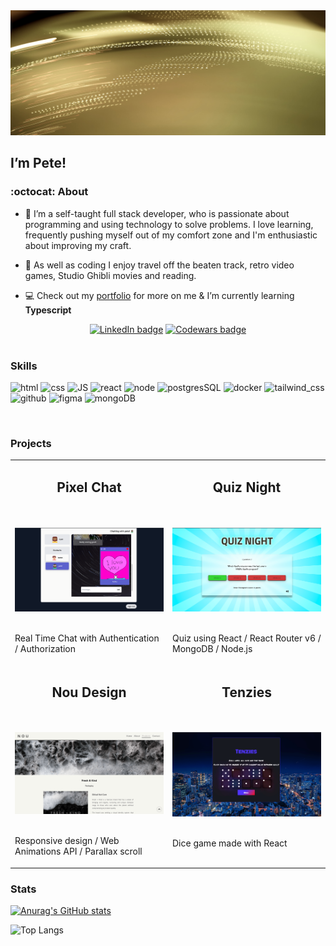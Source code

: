 <img src='./images/background-image.jpg' alt='banner' width='1000' height='200' style='object-fit: cover' />



##  I’m Pete! 
 
### :octocat: About 
- 👀 I’m a self-taught full stack developer, who is passionate about programming and using technology to solve problems. I love learning, frequently pushing myself out of my comfort zone and I'm enthusiastic about improving my craft.

- 👾 As well as coding I enjoy travel off the beaten track, retro video games, Studio Ghibli movies and reading.

- :computer: Check out my [portfolio](https://peterpilkington.com) for more on me & I’m currently learning **Typescript**


<div align='center'>
<a href='https://www.linkedin.com/in/peter-pilkington-322262107/' target="_blank"><img src='https://img.shields.io/badge/LinkedIn-0077B5?style=for-the-badge&logo=linkedin&logoColor=white' alt='LinkedIn badge'></a>
<a href='https://www.codewars.com/users/Pete7891' target="_blank"><img src='https://img.shields.io/badge/Codewars-B1361E?style=for-the-badge&logo=Codewars&logoColor=white' alt='Codewars badge'></a>
</div>
<br>





### Skills
<p align='left'>
<img src='https://img.icons8.com/color/2x/html-5--v2.png' alt='html' height='50px'/>
<img src='https://img.icons8.com/color/2x/css3.png' alt='css' height='50px'/>
<img src='https://img.icons8.com/color/2x/javascript.png' alt='JS' height='50px'/>
<img src='https://img.icons8.com/plasticine/2x/react.png' alt='react' height='50px'/>
<img src='https://img.icons8.com/color/2x/nodejs.png' alt='node' height='50px'/>
<img src='https://img.icons8.com/color/2x/postgreesql.png' alt='postgresSQL' height='50px'/>
<img src='https://img.icons8.com/fluency/2x/docker.png' alt='docker' height='50px'/>
<img src="https://img.icons8.com/color/48/tailwind_css.png" alt="tailwind_css" height="50"/>
<img src='https://img.icons8.com/color-glass/2x/github.png' alt='github' height='50px'/>
<img src='https://img.icons8.com/color/2x/figma.png' alt='figma' height='50px'/>
<img src='https://img.icons8.com/color/344/mongodb.png' alt='mongoDB' height='50px'/>
</p> 
<br>



### Projects
<table align="center">
    <tr>
        <td valign="top" width="50%">
            <h2 align="center">Pixel Chat</h2>
            <br>
            <br>
            <div height='275'>
                <a href='https://pilks-pixel-chat.netlify.app/'><img width="100%" src="./images/chat-img.png" alt="chat screenshot" width="300" ></a>
            </div>
            <br>
            <p>Real Time Chat with Authentication / Authorization</p>
        </td>
        <td valign="top" width="50%">
            <h2 align="center">Quiz Night</h2>
            <br>
            <br>
            <div height='275'>
                <a href='https://pete-quiz-night.netlify.app/'><img width="100%" height='100%' src="./images/quiz-img.png" alt="Quiz screenshot"></a>
            </div>
            <br>
            <p>Quiz using React / React Router v6 / MongoDB / Node.js </p>
        </td>
    </tr>
    <tr>
        <td valign="top" width="50%">
            <h2 align="center">Nou Design</h2>
            <br>
            <br>
            <div height='275'>
                <a href='https://noudesignstudio.vercel.app/'><img width="100%" height='100%' src="./images/nou.png" alt="nou design screenshot"></a>
            </div>
            <br>
            <p>Responsive design / Web Animations API / Parallax scroll</p>
        </td>      
        <td valign="top" width="50%">
            <h2 align="center">Tenzies</h2>
            <br>
            <br>
            <div height='275'>
                <a href='https://pilks-pixel.github.io/Tenzies-game/'><img width="100%" src="./images/tenzies-img.png" alt="tenzies screenshot" width="300" ></a>
            </div>
            <br>
            <p>Dice game made with React</p>
        </td>
    </tr>
</table>

### Stats 

[![Anurag's GitHub stats](https://github-readme-stats.vercel.app/api?username=pilks-pixel&show_icons=true&theme=tokyonight)](https://github.com/anuraghazra/github-readme-stats)


![Top Langs](https://github-readme-stats.vercel.app/api/top-langs/?username=pilks-pixel&layout=compact&theme=tokyonight)





<!---
Pilks-pixel/Pilks-pixel is a ✨ special ✨ repository because its `README.md` (this file) appears on your GitHub profile.
You can click the Preview link to take a look at your changes.
--->
